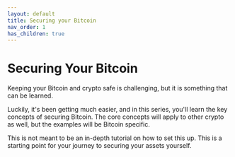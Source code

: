 ```yaml
---
layout: default
title: Securing your Bitcoin
nav_order: 1
has_children: true
---
```


# Securing Your Bitcoin

Keeping your Bitcoin and crypto safe is challenging, but it is something that
can be learned.

Luckily, it's been getting much easier, and in this series, you'll learn
the key concepts of securing Bitcoin. The core concepts will apply to other
crypto as well, but the examples will be Bitcoin specific.

This is not meant to be an in-depth tutorial on how to set this up. This is
a starting point for your journey to securing your assets yourself.
